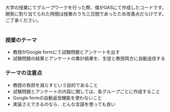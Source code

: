大学の授業にてグループワークを行った際、僕がGASにて作成したコードです。<br>
開発に割り当てられた時間は授業のうち三日間であったため改善点だらけです。<br>
ご了承ください。
<br>
<br>
### 授業のテーマ
- 教授がGoogle formにて試験問題とアンケートを出す
- 試験問題の結果とアンケートの集計結果を、生徒と教授両方に自動送信する<br>
### テーマの注意点
- 教授の負担を減らすという目的であること
- 試験問題とアンケートの内容に関しては、各グループごとに作成すること
- Google formの自動返信機能を使わないこと
- 実装さえできるのなら、どんな言語を使っても良い
